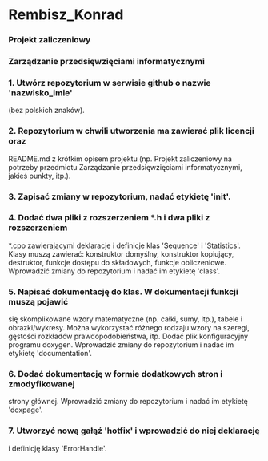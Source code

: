 # Rembisz_Konrad
### Projekt zaliczeniowy
### Zarządzanie przedsięwzięciami informatycznymi
### 1. Utwórz repozytorium w serwisie github o nazwie 'nazwisko_imie'
(bez polskich znaków).

### 2. Repozytorium w chwili utworzenia ma zawierać plik licencji oraz
README.md z krótkim opisem projektu (np. Projekt zaliczeniowy na
potrzeby przedmiotu Zarządzanie przedsięwzięciami informatycznymi,
jakieś punkty, itp.).

### 3. Zapisać zmiany w repozytorium, nadać etykietę 'init'.

### 4. Dodać dwa pliki z rozszerzeniem *.h i dwa pliki z rozszerzeniem
*.cpp zawierającymi deklaracje i definicje klas 'Sequence'
i 'Statistics'. Klasy muszą zawierać: konstruktor domyślny, konstruktor
kopiujący, destruktor, funkcje dostępu do składowych, funkcje
obliczeniowe. Wprowadzić zmiany do repozytorium i nadać im etykietę
'class'.

### 5. Napisać dokumentację do klas. W dokumentacji funkcji muszą pojawić
się skomplikowane wzory matematyczne (np. całki, sumy, itp.), tabele
i obrazki/wykresy. Można wykorzystać różnego rodzaju wzory na szeregi,
gęstości rozkładów prawdopodobieństwa, itp. Dodać plik konfiguracyjny
programu doxygen. Wprowadzić zmiany do repozytorium i nadać im etykietę
'documentation'.

### 6. Dodać dokumentację w formie dodatkowych stron i zmodyfikowanej
strony głównej. Wprowadzić zmiany do repozytorium i nadać im etykietę
'doxpage'.

### 7. Utworzyć nową gałąź 'hotfix' i wprowadzić do niej deklarację
i definicję klasy 'ErrorHandle'.
